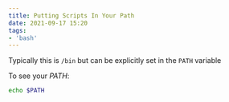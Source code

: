 ```yaml
---
title: Putting Scripts In Your Path
date: 2021-09-17 15:20
tags:
- 'bash'
---
```


Typically this is `/bin` but can be explicitly set in the `PATH` variable

To see your _PATH_:

```bash
echo $PATH
```
